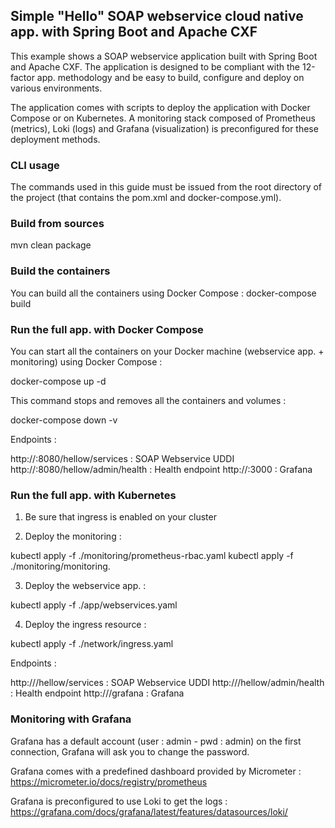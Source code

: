 ##  Simple "Hello" SOAP webservice cloud native app. with Spring Boot and Apache CXF

This example shows a SOAP webservice application built with Spring Boot and Apache CXF. The application is designed to be compliant with the 12-factor app. methodology and be easy to build, configure and deploy on various environments.

The application comes with scripts to deploy the application with Docker Compose or on Kubernetes. A monitoring stack composed of Prometheus (metrics), Loki (logs) and Grafana (visualization) is preconfigured for these deployment methods.

### CLI usage

The commands used in this guide must be issued from the root directory of the project (that contains the pom.xml and docker-compose.yml).

### Build from sources

mvn clean package

### Build the containers

You can build all the containers using Docker Compose : docker-compose build

### Run the full app. with Docker Compose

You can start all the containers on your Docker machine (webservice app. + monitoring) using Docker Compose :

docker-compose up -d

This command stops and removes all the containers and volumes :

docker-compose down -v

Endpoints :

http://<docker-ip>:8080/hellow/services : SOAP Webservice UDDI
http://<docker-ip>:8080/hellow/admin/health : Health endpoint
http://<docker-ip>:3000 : Grafana

### Run the full app. with Kubernetes

1. Be sure that ingress is enabled on your cluster

2. Deploy the monitoring :

kubectl apply -f ./monitoring/prometheus-rbac.yaml
kubectl apply -f ./monitoring/monitoring.

3. Deploy the webservice app. :

kubectl apply -f ./app/webservices.yaml

4. Deploy the ingress resource :

kubectl apply -f ./network/ingress.yaml

Endpoints :

http://<k8s-ip>/hellow/services : SOAP Webservice UDDI
http://<k8s-ip>/hellow/admin/health : Health endpoint
http://<k8s-ip>/grafana : Grafana

### Monitoring with Grafana

Grafana has a default account (user : admin - pwd : admin) on the first connection, Grafana will ask you to change the password.

Grafana comes with a predefined dashboard provided by Micrometer : https://micrometer.io/docs/registry/prometheus

Grafana is preconfigured to use Loki to get the logs : https://grafana.com/docs/grafana/latest/features/datasources/loki/
